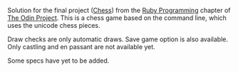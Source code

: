 Solution for the final project ([Chess](http://www.theodinproject.com/courses/ruby-programming/lessons/ruby-final-project?ref=lc-pb)) from the [Ruby Programming](http://www.theodinproject.com/courses/ruby-programming) chapter of [The Odin Project](http://www.theodinproject.com/home).
This is a chess game based on the command line, which uses the unicode chess pieces.

Draw checks are only automatic draws. Save game option is also available. Only castling and en passant are not available yet.  

Some specs have yet to be added.